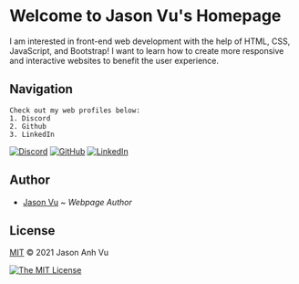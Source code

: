 # Welcome to Jason Vu's Homepage
I am interested in front-end web development with the help of HTML, CSS, JavaScript, and Bootstrap! I want to learn how to create more responsive and interactive websites to benefit the user experience.

## Navigation
```
Check out my web profiles below:
1. Discord 
2. Github
3. LinkedIn 
```
[![Discord](https://img.shields.io/badge/Discord-Create%20conversation-0000ff)](https://discord.gg/hEVJZsSWcX) 
[![GitHub](https://img.shields.io/badge/GitHub-Build%20software%20better%2C%20together-211F1F)](https://github.com/javu404)
[![LinkedIn](https://img.shields.io/badge/LinkedIn-Connecting%20the%20world's%20professionals-0077B5)](https://linkedin.com/in/jason-anh-vu/) 

## Author
- [Jason Vu](https://jasonanhvu.github.io) ~ *Webpage Author*

## License
[MIT](https://opensource.org/licenses/MIT) © 2021 Jason Anh Vu

[![The MIT License](https://img.shields.io/badge/License-MIT-yellow.svg)](https://opensource.org/licenses/MIT)
